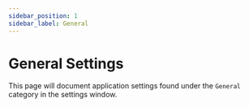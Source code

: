 ```yaml
---
sidebar_position: 1
sidebar_label: General
---
```


# General Settings

This page will document application settings found under the `General` category in the settings window.
